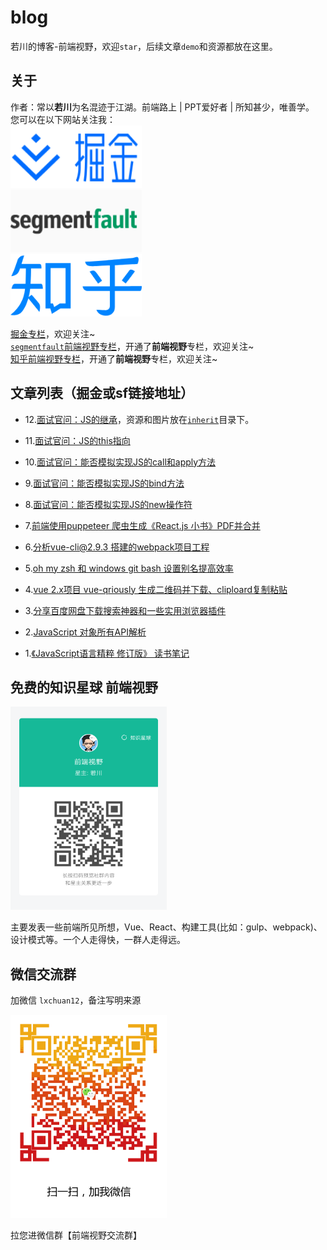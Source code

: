 # blog
若川的博客-前端视野，欢迎`star`，后续文章`demo`和资源都放在这里。

## 关于
作者：常以**若川**为名混迹于江湖。前端路上 | PPT爱好者 | 所知甚少，唯善学。<br>
您可以在以下网站关注我：<br>
<a href="https://juejin.im/user/57974dc55bbb500063f522fd/posts" >
  <img src="./README-images/juejin.svg"  width="210px" height="100px" title="掘金专栏，欢迎关注～" alt="掘金专栏，欢迎关注～"/>
</a>
<br>
<a href="https://segmentfault.com/blog/lxchuan12" >
  <img src="./README-images/segmentfault.png"  width="210px" height="100px" title="segmentfault专栏，欢迎关注～" alt="segmentfault专栏，欢迎关注～"/>
</a>
<br>
<a href="https://zhuanlan.zhihu.com/lxchuan12" >
  <img src="./README-images/zhihu.png"  width="210px" height="100px" title="知乎前端视野专栏，欢迎关注～" alt="知乎前端视野专栏，欢迎关注～"/>
</a>

[掘金专栏](https://juejin.im/user/57974dc55bbb500063f522fd/posts)，欢迎关注~<br>
[`segmentfault`前端视野专栏](https://segmentfault.com/blog/lxchuan12)，开通了**前端视野**专栏，欢迎关注~<br>
[知乎前端视野专栏](https://zhuanlan.zhihu.com/lxchuan12)，开通了**前端视野**专栏，欢迎关注~<br>


## 文章列表（掘金或sf链接地址）

- 12.[面试官问：JS的继承](https://juejin.im/post/5c433e216fb9a049c15f841b)，资源和图片放在[`inherit`](https://github.com/lxchuan12/blog/tree/master/inherit)目录下。

- 11.[面试官问：JS的this指向](https://juejin.im/post/5c0c87b35188252e8966c78a)

- 10.[面试官问：能否模拟实现JS的call和apply方法](https://juejin.im/post/5bf6c79bf265da6142738b29)

- 9.[面试官问：能否模拟实现JS的bind方法](https://juejin.im/post/5bec4183f265da616b1044d7)

- 8.[面试官问：能否模拟实现JS的new操作符](https://juejin.im/post/5bde7c926fb9a049f66b8b52)

- 7.[前端使用puppeteer 爬虫生成《React.js 小书》PDF并合并](https://juejin.im/post/5b86732451882542af1c8082)

- 6.[分析vue-cli@2.9.3 搭建的webpack项目工程](https://juejin.im/post/5b1df3d76fb9a01e6c0b439b)

- 5.[oh my zsh 和 windows git bash 设置别名提高效率](https://juejin.im/post/5b1408955188257d7541b07c)

- 4.[vue 2.x项目 vue-qriously 生成二维码并下载、cliploard复制粘贴](https://juejin.im/post/5afc0d3b6fb9a07a9d70858a)

- 3.[分享百度网盘下载搜索神器和一些实用浏览器插件](https://segmentfault.com/a/1190000015638797)

- 2.[JavaScript 对象所有API解析](https://segmentfault.com/a/1190000010753942)

- 1.[《JavaScript语言精粹 修订版》 读书笔记](https://segmentfault.com/a/1190000010313101)

## 免费的知识星球 前端视野

<img src="./README-images/zsxq.png"  width="250px" height="325px" title="前端视野知识星球" alt="前端视野知识星球"/>

主要发表一些前端所见所想，Vue、React、构建工具(比如：gulp、webpack)、设计模式等。一个人走得快，一群人走得远。

## 微信交流群

加微信 `lxchuan12`，备注写明来源

<img src="./README-images/wechat.png"  width="250px" height="325px" title="加微信 `lxchuan12`，备注写明来源" alt="加微信 `lxchuan12`，备注写明来源"/>

拉您进微信群【前端视野交流群】